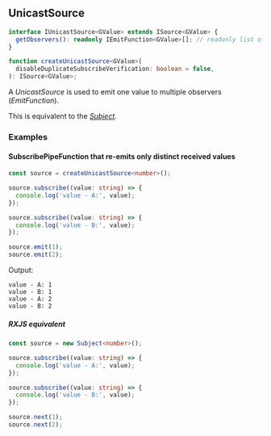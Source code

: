 ## UnicastSource

```ts
interface IUnicastSource<GValue> extends ISource<GValue> {
  getObservers(): readonly IEmitFunction<GValue>[]; // readonly list of observers for this source
}
```

```ts
function createUnicastSource<GValue>(
  disableDuplicateSubscribeVerification: boolean = false,
): ISource<GValue>;
```

A *UnicastSource* is used to emit one value to multiple observers (*EmitFunction*).

This is equivalent to the *[Subject](https://rxjs-dev.firebaseapp.com/guide/subject)*.

### Examples

#### SubscribePipeFunction that re-emits only distinct received values

```ts
const source = createUnicastSource<number>();

source.subscribe((value: string) => {
  console.log('value - A:', value);
});

source.subscribe((value: string) => {
  console.log('value - B:', value);
});

source.emit(1);
source.emit(2);
```

Output:

```text
value - A: 1
value - B: 1
value - A: 2
value - B: 2
```

##### RXJS equivalent

```ts
const source = new Subject<number>();

source.subscribe((value: string) => {
  console.log('value - A:', value);
});

source.subscribe((value: string) => {
  console.log('value - B:', value);
});

source.next(1);
source.next(2);
```

